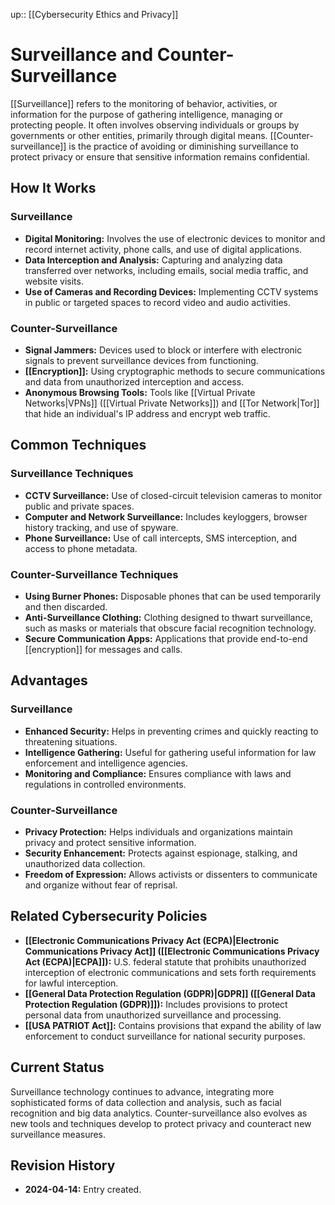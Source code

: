 up:: [[Cybersecurity Ethics and Privacy]]
# Surveillance and Counter-Surveillance

[[Surveillance]] refers to the monitoring of behavior, activities, or information for the purpose of gathering intelligence, managing or protecting people. It often involves observing individuals or groups by governments or other entities, primarily through digital means. [[Counter-surveillance]] is the practice of avoiding or diminishing surveillance to protect privacy or ensure that sensitive information remains confidential.

## How It Works

### Surveillance

- **Digital Monitoring:** Involves the use of electronic devices to monitor and record internet activity, phone calls, and use of digital applications.
- **Data Interception and Analysis:** Capturing and analyzing data transferred over networks, including emails, social media traffic, and website visits.
- **Use of Cameras and Recording Devices:** Implementing CCTV systems in public or targeted spaces to record video and audio activities.

### Counter-Surveillance

- **Signal Jammers:** Devices used to block or interfere with electronic signals to prevent surveillance devices from functioning.
- **[[Encryption]]:** Using cryptographic methods to secure communications and data from unauthorized interception and access.
- **Anonymous Browsing Tools:** Tools like [[Virtual Private Networks|VPNs]] ([[Virtual Private Networks]]) and [[Tor Network|Tor]] that hide an individual's IP address and encrypt web traffic.

## Common Techniques

### Surveillance Techniques

- **CCTV Surveillance:** Use of closed-circuit television cameras to monitor public and private spaces.
- **Computer and Network Surveillance:** Includes keyloggers, browser history tracking, and use of spyware.
- **Phone Surveillance:** Use of call intercepts, SMS interception, and access to phone metadata.

### Counter-Surveillance Techniques

- **Using Burner Phones:** Disposable phones that can be used temporarily and then discarded.
- **Anti-Surveillance Clothing:** Clothing designed to thwart surveillance, such as masks or materials that obscure facial recognition technology.
- **Secure Communication Apps:** Applications that provide end-to-end [[encryption]] for messages and calls.

## Advantages

### Surveillance

- **Enhanced Security:** Helps in preventing crimes and quickly reacting to threatening situations.
- **Intelligence Gathering:** Useful for gathering useful information for law enforcement and intelligence agencies.
- **Monitoring and Compliance:** Ensures compliance with laws and regulations in controlled environments.

### Counter-Surveillance

- **Privacy Protection:** Helps individuals and organizations maintain privacy and protect sensitive information.
- **Security Enhancement:** Protects against espionage, stalking, and unauthorized data collection.
- **Freedom of Expression:** Allows activists or dissenters to communicate and organize without fear of reprisal.

## Related Cybersecurity Policies

- **[[Electronic Communications Privacy Act (ECPA)|Electronic Communications Privacy Act]] ([[Electronic Communications Privacy Act (ECPA)|ECPA]]):** U.S. federal statute that prohibits unauthorized interception of electronic communications and sets forth requirements for lawful interception.
- **[[General Data Protection Regulation (GDPR)|GDPR]] ([[General Data Protection Regulation (GDPR)]]):** Includes provisions to protect personal data from unauthorized surveillance and processing.
- **[[USA PATRIOT Act]]:** Contains provisions that expand the ability of law enforcement to conduct surveillance for national security purposes.

## Current Status

Surveillance technology continues to advance, integrating more sophisticated forms of data collection and analysis, such as facial recognition and big data analytics. Counter-surveillance also evolves as new tools and techniques develop to protect privacy and counteract new surveillance measures.

## Revision History

- **2024-04-14:** Entry created.